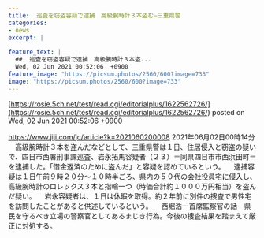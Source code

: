```yaml
---
title:  巡査を窃盗容疑で逮捕　高級腕時計３本盗む—三重県警  
categories:
- news
excerpt: |
  
feature_text: |
  ##  巡査を窃盗容疑で逮捕　高級腕時計３本盗...
  Wed, 02 Jun 2021 00:52:06  +0900
feature_image: "https://picsum.photos/2560/600?image=733"
image: "https://picsum.photos/2560/600?image=733"
---
```


[https://rosie.5ch.net/test/read.cgi/editorialplus/1622562726/](https://rosie.5ch.net/test/read.cgi/editorialplus/1622562726/)
posted on Wed, 02 Jun 2021 00:52:06  +0900

<!--more-->

https://www.jiji.com/jc/article?k=2021060200008 2021年06月02日00時14分 　高級腕時計３本を盗んだなどとして、三重県警は１日、住居侵入と窃盗の疑いで、四日市西署刑事課巡査、岩永拓馬容疑者（２３）＝同県四日市市西浜田町＝を逮捕した。「借金返済のために盗んだ」と容疑を認めているという。 　逮捕容疑は１日午前９時２０分〜１０時半ごろ、県内の５０代の会社役員宅に侵入し、高級腕時計のロレックス３本と指輪一つ（時価合計約１０００万円相当）を盗んだ疑い。 　岩永容疑者は、１日は休暇を取得。約２年前に別件の捜査で男性宅を訪問したことがあると供述しているという。 　西堀浩一首席監察官の話　県民を守るべき立場の警察官としてあるまじき行為。今後の捜査結果を踏まえて厳正に対処する。
